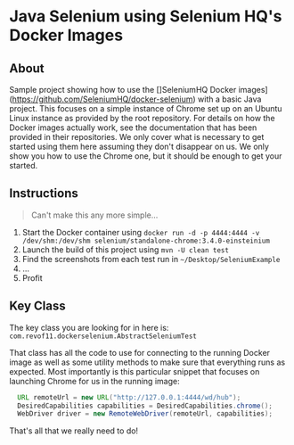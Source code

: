 # Java Selenium using Selenium HQ's Docker Images

## About

Sample project showing how to use the []SeleniumHQ Docker images](https://github.com/SeleniumHQ/docker-selenium) with a basic Java project.  This focuses on a simple instance of Chrome set up on an Ubuntu Linux instance as provided by the root repository.  For details on how the Docker images actually work, see the documentation that has been provided in their repositories.  We only cover what is necessary to get started using them here assuming they don't disappear on us.  We only show you how to use the Chrome one, but it should be enough to get your started.

## Instructions

> Can't make this any more simple...

1. Start the Docker container using `docker run -d -p 4444:4444 -v /dev/shm:/dev/shm selenium/standalone-chrome:3.4.0-einsteinium`
2. Launch the build of this project using `mvn -U clean test`
3. Find the screenshots from each test run in `~/Desktop/SeleniumExample`
4. ...
5. Profit

## Key Class

The key class you are looking for in here is:  `com.revof11.dockerselenium.AbstractSeleniumTest`

That class has all the code to use for connecting to the running Docker image as well as some utility methods to make sure that everything runs as expected.  Most importantly is this particular snippet that focuses on launching Chrome for us in the running image:

```java
  URL remoteUrl = new URL("http://127.0.0.1:4444/wd/hub");
  DesiredCapabilities capabilities = DesiredCapabilities.chrome();
  WebDriver driver = new RemoteWebDriver(remoteUrl, capabilities);
```

That's all that we really need to do!
